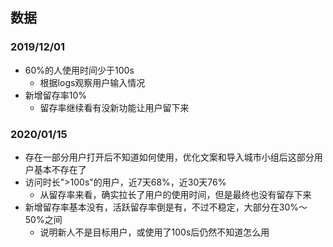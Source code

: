
## 数据

### 2019/12/01
* 60%的人使用时间少于100s
  * 根据logs观察用户输入情况
* 新增留存率10%
  * 留存率继续看有没新功能让用户留下来

### 2020/01/15
* 存在一部分用户打开后不知道如何使用，优化文案和导入城市小组后这部分用户基本不存在了
* 访问时长">100s"的用户，近7天68%，近30天76%
  * 从留存率来看，确实拉长了用户的使用时间，但是最终也没有留存下来
* 新增留存率基本没有，活跃留存率倒是有，不过不稳定，大部分在30%～50%之间
  * 说明新人不是目标用户，或使用了100s后仍然不知道怎么用
